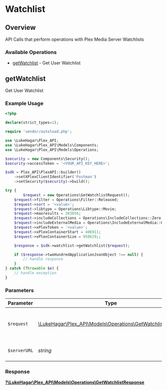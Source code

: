 # Watchlist


## Overview

API Calls that perform operations with Plex Media Server Watchlists


### Available Operations

* [getWatchlist](#getwatchlist) - Get User Watchlist

## getWatchlist

Get User Watchlist

### Example Usage

```php
<?php

declare(strict_types=1);

require 'vendor/autoload.php';

use \LukeHagar\Plex_API;
use \LukeHagar\Plex_API\Models\Components;
use \LukeHagar\Plex_API\Models\Operations;

$security = new Components\Security();
$security->accessToken = '<YOUR_API_KEY_HERE>';

$sdk = Plex_API\PlexAPI::builder()
    ->setXPlexClientIdentifier('Postman')
    ->setSecurity($security)->build();

try {
        $request = new Operations\GetWatchlistRequest();
    $request->filter = Operations\Filter::Released;
    $request->sort = '<value>';
    $request->libtype = Operations\Libtype::Movie;
    $request->maxresults = 303056;
    $request->includeCollections = Operations\IncludeCollections::Zero;
    $request->includeExternalMedia = Operations\IncludeExternalMedia::One;
    $request->xPlexToken = '<value>';
    $request->xPlexContainerStart = 406911;
    $request->xPlexContainerSize = 958629;;

    $response = $sdk->watchlist->getWatchlist($request);

    if ($response->twoHundredApplicationJsonObject !== null) {
        // handle response
    }
} catch (Throwable $e) {
    // handle exception
}
```

### Parameters

| Parameter                                                                                                   | Type                                                                                                        | Required                                                                                                    | Description                                                                                                 |
| ----------------------------------------------------------------------------------------------------------- | ----------------------------------------------------------------------------------------------------------- | ----------------------------------------------------------------------------------------------------------- | ----------------------------------------------------------------------------------------------------------- |
| `$request`                                                                                                  | [\LukeHagar\Plex_API\Models\Operations\GetWatchlistRequest](../../Models/Operations/GetWatchlistRequest.md) | :heavy_check_mark:                                                                                          | The request object to use for the request.                                                                  |
| `$serverURL`                                                                                                | *string*                                                                                                    | :heavy_minus_sign:                                                                                          | An optional server URL to use.                                                                              |


### Response

**[?\LukeHagar\Plex_API\Models\Operations\GetWatchlistResponse](../../Models/Operations/GetWatchlistResponse.md)**

